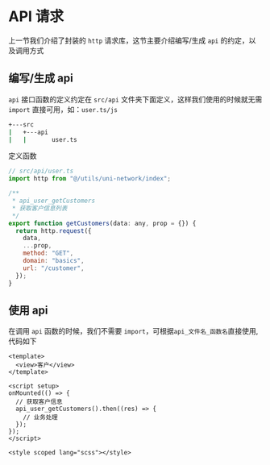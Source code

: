 # API 请求

上一节我们介绍了封装的 `http` 请求库，这节主要介绍编写/生成 `api` 的约定，以及调用方式

## 编写/生成 api

`api` 接口函数的定义约定在 `src/api` 文件夹下面定义，这样我们使用的时候就无需 `import` 直接可用，如：`user.ts/js`

```sh
+---src
|   +---api
|   |       user.ts
```

定义函数

```js
// src/api/user.ts
import http from "@/utils/uni-network/index";

/**
 * api_user_getCustomers
 * 获取客户信息列表
 */
export function getCustomers(data: any, prop = {}) {
  return http.request({
    data,
    ...prop,
    method: "GET",
    domain: "basics",
    url: "/customer",
  });
}
```

## 使用 api

在调用 `api` 函数的时候，我们不需要 `import`，可根据`api_文件名_函数名`直接使用, 代码如下

```vue
<template>
  <view>客户</view>
</template>

<script setup>
onMounted(() => {
  // 获取客户信息
  api_user_getCustomers().then((res) => {
    // 业务处理
  });
});
</script>

<style scoped lang="scss"></style>
```
